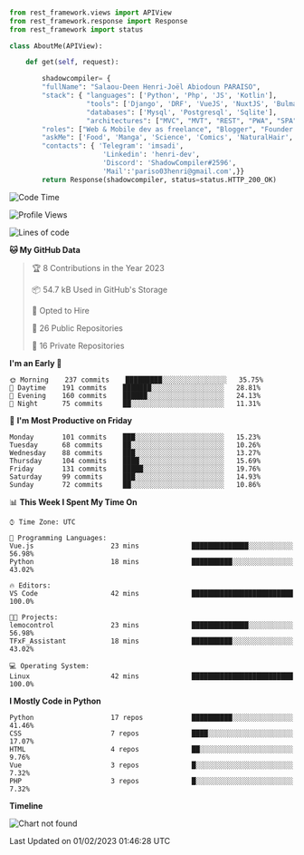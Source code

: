 ###
```python
from rest_framework.views import APIView
from rest_framework.response import Response
from rest_framework import status

class AboutMe(APIView):

    def get(self, request):

        shadowcompiler= {
        "fullName": "Salaou-Deen Henri-Joël Abiodoun PARAISO",
        "stack": { "languages": ['Python', 'Php', 'JS', 'Kotlin'],
                   "tools": ['Django', 'DRF', 'VueJS', 'NuxtJS', 'Bulma', 'Beufy'],
                   "databases": ['Mysql', 'Postgresql', 'Sqlite'],
                   "architectures": ["MVC", "MVT", "REST", "PWA", "SPA"]},        
        "roles": ["Web & Mobile dev as freelance", "Blogger", "Founder at @henrid3v", "Mentor"],
        "askMe": ['Food', 'Manga', 'Science', 'Comics', 'NaturalHair', 'Photography', 'Tech', 'Programming'],
        "contacts": { 'Telegram': 'imsadi',
                       'Linkedin': 'henri-dev',
                       'Discord': 'ShadowCompiler#2596',
                       'Mail':'pariso03henri@gmail.com',}}
        return Response(shadowcompiler, status=status.HTTP_200_OK)

```                    

<!--START_SECTION:waka-->
![Code Time](http://img.shields.io/badge/Code%20Time-429%20hrs%2049%20mins-blue)

![Profile Views](http://img.shields.io/badge/Profile%20Views-0-blue)

![Lines of code](https://img.shields.io/badge/From%20Hello%20World%20I%27ve%20Written-77%20Thousand%20lines%20of%20code-blue)

**🐱 My GitHub Data** 

> 🏆 8 Contributions in the Year 2023
 > 
> 📦 54.7 kB Used in GitHub's Storage 
 > 
> 💼 Opted to Hire
 > 
> 📜 26 Public Repositories 
 > 
> 🔑 16 Private Repositories  
 > 
**I'm an Early 🐤** 

```text
🌞 Morning    237 commits    █████████░░░░░░░░░░░░░░░░   35.75% 
🌆 Daytime    191 commits    ███████░░░░░░░░░░░░░░░░░░   28.81% 
🌃 Evening    160 commits    ██████░░░░░░░░░░░░░░░░░░░   24.13% 
🌙 Night      75 commits     ██░░░░░░░░░░░░░░░░░░░░░░░   11.31%

```
📅 **I'm Most Productive on Friday** 

```text
Monday       101 commits    ███░░░░░░░░░░░░░░░░░░░░░░   15.23% 
Tuesday      68 commits     ██░░░░░░░░░░░░░░░░░░░░░░░   10.26% 
Wednesday    88 commits     ███░░░░░░░░░░░░░░░░░░░░░░   13.27% 
Thursday     104 commits    ████░░░░░░░░░░░░░░░░░░░░░   15.69% 
Friday       131 commits    █████░░░░░░░░░░░░░░░░░░░░   19.76% 
Saturday     99 commits     ███░░░░░░░░░░░░░░░░░░░░░░   14.93% 
Sunday       72 commits     ██░░░░░░░░░░░░░░░░░░░░░░░   10.86%

```


📊 **This Week I Spent My Time On** 

```text
⌚︎ Time Zone: UTC

💬 Programming Languages: 
Vue.js                   23 mins             ██████████████░░░░░░░░░░░   56.98% 
Python                   18 mins             ██████████░░░░░░░░░░░░░░░   43.02%

🔥 Editors: 
VS Code                  42 mins             █████████████████████████   100.0%

🐱‍💻 Projects: 
lemocontrol              23 mins             ██████████████░░░░░░░░░░░   56.98% 
TFxF_Assistant           18 mins             ██████████░░░░░░░░░░░░░░░   43.02%

💻 Operating System: 
Linux                    42 mins             █████████████████████████   100.0%

```

**I Mostly Code in Python** 

```text
Python                   17 repos            ██████████░░░░░░░░░░░░░░░   41.46% 
CSS                      7 repos             ████░░░░░░░░░░░░░░░░░░░░░   17.07% 
HTML                     4 repos             ██░░░░░░░░░░░░░░░░░░░░░░░   9.76% 
Vue                      3 repos             █░░░░░░░░░░░░░░░░░░░░░░░░   7.32% 
PHP                      3 repos             █░░░░░░░░░░░░░░░░░░░░░░░░   7.32%

```


**Timeline**

![Chart not found](https://raw.githubusercontent.com/shadowcompiler/shadowcompiler/main/charts/bar_graph.png) 


 Last Updated on 01/02/2023 01:46:28 UTC
<!--END_SECTION:waka-->

